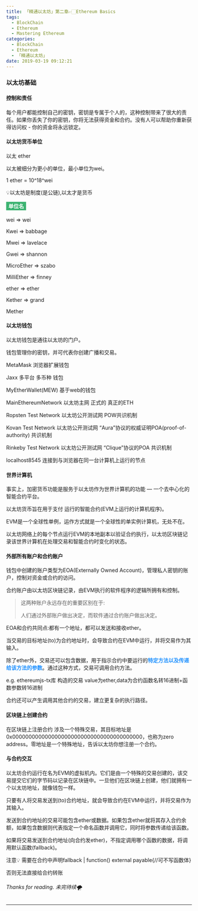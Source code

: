 ```yaml
---
title: 「精通以太坊」第二章👉🏻Ethereum Basics
tags:
  - BlockChain
  - Ethereum
  - Mastering Ethereum
categories:
  - BlockChain
  - Ethereum
  - 「精通以太坊」
date: 2019-03-19 09:12:21
---
```


### 以太坊基础

#### 控制和责任

每个用户都能控制自己的密钥，密钥是专属于个人的，这种控制带来了很大的责任。如果你丢失了你的密钥，你将无法获得资金和合约。没有人可以帮助你重新获得访问权 - 你的资金将永远锁定。



#### 以太坊货币单位

以太 ether 

以太被细分为更小的单位，最小单位为wei。

1 ether = 10^18^wei 

💡以太坊是制度(是公链),以太才是货币



<font style="color:white;background:mediumseagreen;padding:3px 6px;font-weight:bold;line-height:28px">单位名</font>

wei	=> wei

Kwei	=> babbage

Mwei	=> lavelace

Gwei	=> shannon

MicroEther => szabo

MilliEther => finney

ether	=> ether

Kether	=> grand

Mether



#### 以太坊钱包

以太坊钱包是通往以太坊的门户。

钱包管理你的密钥，并可代表你创建广播和交易。



MetaMask 浏览器扩展钱包

Jaxx 多平台 多币种 钱包

MyEtherWallet(MEW) 基于web的钱包



MainEthereumNetwork 以太坊主网 正式的 真正的ETH

Ropsten Test Network 以太坊公开测试网 POW共识机制

Kovan Test Network 以太坊公开测试网 “Aura”协议的权威证明POA(proof-of-authority) 共识机制

Rinkeby Test Network 以太坊公开测试网 “Clique”协议的POA 共识机制

localhost8545 连接到与浏览器在同一台计算机上运行的节点



#### 世界计算机

事实上，加密货币功能是服务于以太坊作为世界计算机的功能 — 一个去中心化的智能合约平台。

以太坊货币旨在用于支付 运行的智能合约(EVM上运行的计算机程序)。



EVM是一个全球性单例，运作方式就是一个全球性的单实例计算机，无处不在。

以太坊网络上的每个节点运行EVM的本地副本以验证合约执行，以太坊区块链记录该世界计算机在处理交易和智能合约时变化的状态。



#### 外部所有账户和合约账户

钱包中创建的账户类型为EOA(Externally Owned Account)，管理私人密钥的账户，控制对资金或合约的访问。

合约账户由以太坊区块链记录，由EVM执行的软件程序的逻辑所拥有和控制。



> 这两种账户永远存在的重要区别在于:
>
> 人们通过外部账户做出决定，而软件通过合约账户做出决定。



EOA和合约共同点:都有一个地址，都可以发送和接收ether。



当交易的目标地址(to)为合约地址时，会导致合约在EVM中运行，并将交易作为其输入。



除了ether外，交易还可以包含数据，用于指示合约中要运行的<font color=dodgerblue style="font-weight:bold">特定方法以及传递给该方法的参数</font>。通过这种方式，交易可调用合约方法。

e.g. ethereumjs-tx库 构造的交易 value为ether,data为合约函数名转16进制+函数参数转16进制



合约还可以产生调用其他合约的交易，建立更复杂的执行路径。



#### 区块链上创建合约

在区块链上注册合约 涉及一个特殊交易，其目标地址是0x0000000000000000000000000000000000000000，也称为zero address。零地址是一个特殊地址，告诉以太坊你想注册一个合约。



#### 与合约交互

以太坊合约运行在名为EVM的虚拟机内。它们是由一个特殊的交易创建的，该交易提交它们的字节码以记录在区块链中。一旦他们在区块链上创建，他们就拥有一个以太坊地址，就像钱包一样。



只要有人将交易发送到(to)合约地址，就会导致合约在EVM中运行，并将交易作为其输入。

发送到合约地址的交易可能包含ether或数据。如果包含ether就将其存入合约余额，如果包含数据则代表指定一个命名函数并调用它，同时将参数传递给该函数。



如果将交易发送到合约地址(向合约发ether)，不指定调用哪个函数的数据，将调用默认函数(fallback)。

注意💡 需要在合约中声明fallback | function() external payable{//可不写函数体}

否则无法直接给合约转账



###### Thanks for reading. 未完待续🌪

------

